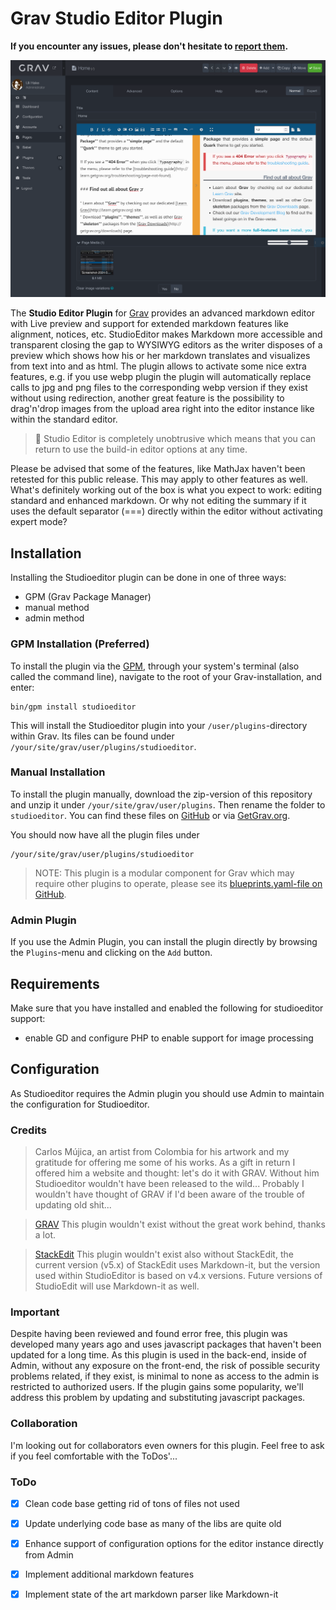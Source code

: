 # Grav Studio Editor Plugin

**If you encounter any issues, please don't hesitate
to [report
them](https://github.com/leotiger/grav-plugin-studioeditor/issues).**

![Screenshot](Screenshot.png)

The **Studio Editor Plugin** for [Grav](http://github.com/getgrav/grav) provides an advanced markdown editor with 
Live preview and support for extended markdown features like alignment, notices, etc. 
StudioEditor makes Markdown more accessible and transparent closing the gap to WYSIWYG editors as the writer
disposes of a preview which shows how his or her markdown translates and visualizes from text into and as html. 
The plugin allows to activate some nice extra features, e.g. if you use webp plugin the plugin will automatically
replace calls to jpg and png files to the corresponding webp version if they exist without using redirection, 
another great feature is the possibility to drag'n'drop images from the upload area right into the editor instance
like within the standard editor.

> :pushpin: Studio Editor is completely unobtrusive which means that you can return to use the build-in editor options at any time.

Please be advised that some of the features, like MathJax haven't been retested for this public release. 
This may apply to other features as well. What's definitely working out of the box is what you expect to work: 
editing standard and enhanced markdown. Or why not editing the summary if it uses the default separator (===) directly within the editor without activating expert mode?

## Installation

Installing the Studioeditor plugin can be done in one of three ways:
- GPM (Grav Package Manager)
- manual method
- admin method

### GPM Installation (Preferred)

To install the plugin via the [GPM](http://learn.getgrav.org/advanced/grav-gpm), through your system's terminal (also called the command line),
navigate to the root of your Grav-installation, and enter:

    bin/gpm install studioeditor

This will install the Studioeditor plugin into your `/user/plugins`-directory within Grav. Its files can be found under `/your/site/grav/user/plugins/studioeditor`.

### Manual Installation

To install the plugin manually, download the zip-version of this repository and unzip it under `/your/site/grav/user/plugins`.
Then rename the folder to `studioeditor`. You can find these files on [GitHub](https://github.com/leotiger/grav-plugin-studioeditor) or via [GetGrav.org](http://getgrav.org/downloads/plugins#admin).

You should now have all the plugin files under

    /your/site/grav/user/plugins/studioeditor

> NOTE: This plugin is a modular component for Grav which may require other plugins to operate,
> please see its [blueprints.yaml-file on GitHub](https://github.com/leotiger/grav-plugin-studioeditor/blob/master/blueprints.yaml).

### Admin Plugin

If you use the Admin Plugin, you can install the plugin directly by browsing the `Plugins`-menu and clicking on the `Add` button.

## Requirements

Make sure that you have installed and enabled the following for studioeditor support:

- enable GD and configure PHP to enable support for image processing

## Configuration

As Studioeditor requires the Admin plugin you should use Admin to maintain the configuration for Studioeditor.

### Credits

> Carlos Mújica, an artist from Colombia for his artwork and my gratitude for offering me some of his works. As a gift in return I offered him a website and thought: let's do it with GRAV. Without him Studioeditor wouldn't have been released to the wild... Probably I wouldn't have thought of GRAV if I'd been aware of the trouble of updating old shit...

> [GRAV](https://getgrav.org)
> This plugin wouldn't exist without the great work behind, thanks a lot.

> [StackEdit](https://github.com/benweet/stackedit)
> This plugin wouldn't exist also without StackEdit, the current version (v5.x) of StackEdit uses Markdown-it, but the version used within StudioEditor is based on v4.x versions. Future versions of StudioEdit will use Markdown-it as well.

### Important

Despite having been reviewed and found error free, this plugin was developed many years ago and uses javascript packages that haven't been updated for a long time. As this plugin is used in the back-end, inside of Admin, without any exposure on the front-end, the risk of possible security problems related, if they exist, is minimal to none as access to the admin is restricted to authorized users. If the plugin gains some popularity, we'll address this problem by updating and substituting javascript packages.

### Collaboration

I'm looking out for collaborators even owners for this plugin. Feel free to ask if you feel comfortable with the ToDos'...

### ToDo

- [x] Clean code base getting rid of tons of files not used
- [x] Update underlying code base as many of the libs are quite old 
- [x] Enhance support of configuration options for the editor instance directly from Admin
- [x] Implement additional markdown features
- [x] Implement state of the art markdown parser like Markdown-it

